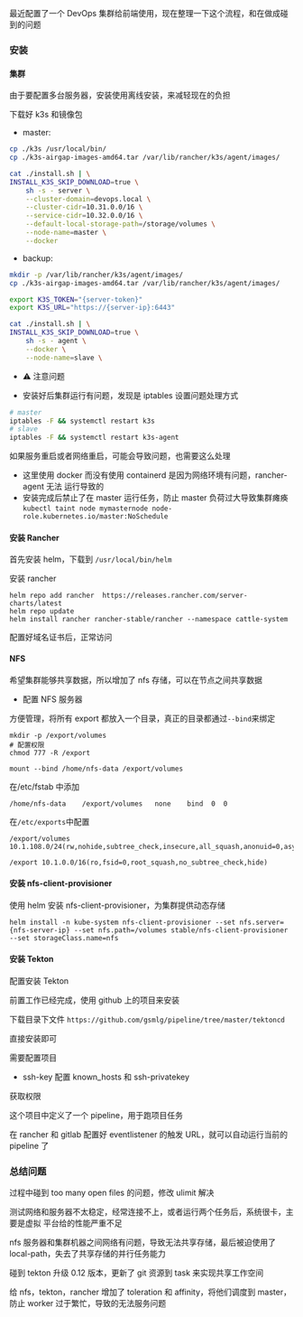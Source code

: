 最近配置了一个 DevOps 集群给前端使用，现在整理一下这个流程，和在做成碰到的问题

### 安装

#### 集群

由于要配置多台服务器，安装使用离线安装，来减轻现在的负担

下载好 k3s 和镜像包

- master:

```bash
cp ./k3s /usr/local/bin/
cp ./k3s-airgap-images-amd64.tar /var/lib/rancher/k3s/agent/images/

cat ./install.sh | \
INSTALL_K3S_SKIP_DOWNLOAD=true \
    sh -s - server \
    --cluster-domain=devops.local \
    --cluster-cidr=10.31.0.0/16 \
    --service-cidr=10.32.0.0/16 \
    --default-local-storage-path=/storage/volumes \
    --node-name=master \
    --docker
```

- backup:

```bash
mkdir -p /var/lib/rancher/k3s/agent/images/
cp ./k3s-airgap-images-amd64.tar /var/lib/rancher/k3s/agent/images/

export K3S_TOKEN="{server-token}"
export K3S_URL="https://{server-ip}:6443"

cat ./install.sh | \
INSTALL_K3S_SKIP_DOWNLOAD=true \
    sh -s - agent \
    --docker \
    --node-name=slave \
```

- ⚠️ 注意问题

* 安装好后集群运行有问题，发现是 iptables 设置问题处理方式

```bash
# master
iptables -F && systemctl restart k3s
# slave
iptables -F && systemctl restart k3s-agent
```

如果服务重启或者网络重启，可能会导致问题，也需要这么处理

- 这里使用 docker 而没有使用 containerd 是因为网络环境有问题，rancher-agent 无法
  运行导致的
- 安装完成后禁止了在 master 运行任务，防止 master 负荷过大导致集群瘫痪
  `kubectl taint node mymasternode node-role.kubernetes.io/master:NoSchedule`

#### 安装 Rancher

首先安装 helm，下载到 `/usr/local/bin/helm`

安装 rancher

```shell
helm repo add rancher  https://releases.rancher.com/server-charts/latest
helm repo update
helm install rancher rancher-stable/rancher --namespace cattle-system
```

配置好域名证书后，正常访问

#### NFS

希望集群能够共享数据，所以增加了 nfs 存储，可以在节点之间共享数据

- 配置 NFS 服务器

方便管理，将所有 export 都放入一个目录，真正的目录都通过`--bind`来绑定

```shell
mkdir -p /export/volumes
# 配置权限
chmod 777 -R /export

mount --bind /home/nfs-data /export/volumes
```

在/etc/fstab 中添加

```fstab
/home/nfs-data    /export/volumes   none    bind  0  0
```

在`/etc/exports`中配置

```exports
/export/volumes 10.1.108.0/24(rw,nohide,subtree_check,insecure,all_squash,anonuid=0,async)

/export 10.1.0.0/16(ro,fsid=0,root_squash,no_subtree_check,hide)
```

#### 安装 nfs-client-provisioner

使用 helm 安装 nfs-client-provisioner，为集群提供动态存储

```shell
helm install -n kube-system nfs-client-provisioner --set nfs.server={nfs-server-ip} --set nfs.path=/volumes stable/nfs-client-provisioner --set storageClass.name=nfs
```

#### 安装 Tekton

配置安装 Tekton

前置工作已经完成，使用 github 上的项目来安装

下载目录下文件 `https://github.com/gsmlg/pipeline/tree/master/tektoncd`

直接安装即可

需要配置项目

- ssh-key 配置 known_hosts 和 ssh-privatekey

获取权限

这个项目中定义了一个 pipeline，用于跑项目任务

在 rancher 和 gitlab 配置好 eventlistener 的触发 URL，就可以自动运行当前的
pipeline 了

### 总结问题

过程中碰到 too many open files 的问题，修改 ulimit 解决

测试网络和服务器不太稳定，经常连接不上，或者运行两个任务后，系统很卡，主要是虚拟
平台给的性能严重不足

nfs 服务器和集群机器之间网络有问题，导致无法共享存储，最后被迫使用了
local-path，失去了共享存储的并行任务能力

碰到 tekton 升级 0.12 版本，更新了 git 资源到 task 来实现共享工作空间

给 nfs，tekton，rancher 增加了 toleration 和 affinity，将他们调度到 master，防止
worker 过于繁忙，导致的无法服务问题
